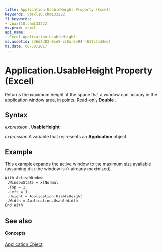```yaml
---
title: Application.UsableHeight Property (Excel)
keywords: vbaxl10.chm133222
f1_keywords:
- vbaxl10.chm133222
ms.prod: excel
api_name:
- Excel.Application.UsableHeight
ms.assetid: 536d2d03-0ce8-c28a-5a94-461fcfbd4ebf
ms.date: 06/08/2017
---
```



# Application.UsableHeight Property (Excel)

Returns the maximum height of the space that a window can occupy in the application window area, in points. Read-only **Double** .


## Syntax

 _expression_ . **UsableHeight**

 _expression_ A variable that represents an **Application** object.


## Example

This example expands the active window to the maximum size available (assuming that the window isn't already maximized).


```vb
With ActiveWindow 
 .WindowState = xlNormal 
 .Top = 1 
 .Left = 1 
 .Height = Application.UsableHeight 
 .Width = Application.UsableWidth 
End With
```


## See also


#### Concepts


[Application Object](application-object-excel.md)

